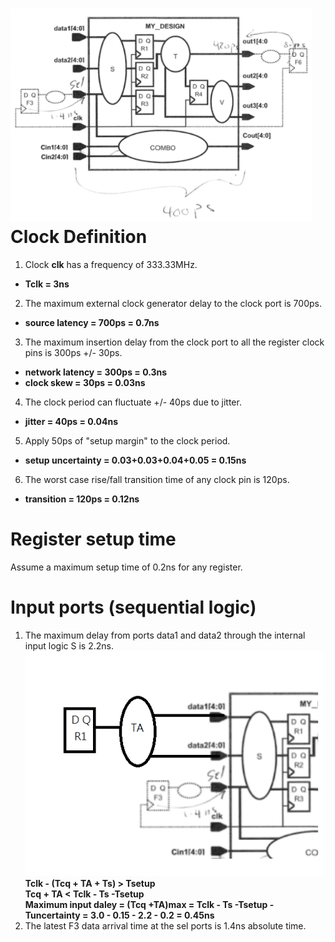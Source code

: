 ![Image](https://github.com/vita70579/VLSI/raw/main/Image/im13.png)<br>
Clock Definition
================
1. Clock **clk** has a frequency of 333.33MHz.
- **Tclk = 3ns**
2. The maximum external clock generator delay to the clock port is 700ps.
- **source latency = 700ps = 0.7ns**
3. The maximum insertion delay from the clock port to all the register clock pins is 300ps +/- 30ps.
- **network latency = 300ps = 0.3ns**
- **clock skew = 30ps = 0.03ns**
4. The clock period can fluctuate +/- 40ps due to jitter.
- **jitter = 40ps = 0.04ns**
5. Apply 50ps of "setup margin" to the clock period.
- **setup uncertainty = 0.03+0.03+0.04+0.05 = 0.15ns**
6. The worst case rise/fall transition time of any clock pin is 120ps.
- **transition = 120ps = 0.12ns**

Register setup time
===================
Assume a maximum setup time of 0.2ns for any register.

Input ports (sequential logic)
==============================
1. The maximum delay from ports data1 and data2 through the internal input logic S is 2.2ns. <br>
![Image](https://github.com/vita70579/VLSI/raw/main/Image/im14.png)<br>
**Tclk - (Tcq + TA + Ts) > Tsetup <br>
Tcq + TA < Tclk - Ts -Tsetup <br>
Maximum input daley = (Tcq +TA)max = Tclk - Ts -Tsetup -Tuncertainty = 3.0 - 0.15 - 2.2 - 0.2 = 0.45ns**
2. The latest F3 data arrival time at the sel ports is 1.4ns absolute time.
